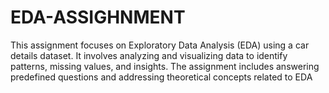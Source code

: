 # EDA-ASSIGHNMENT
This assignment focuses on Exploratory Data Analysis (EDA) using a car details dataset. It involves analyzing and visualizing data to identify patterns, missing values, and insights. The assignment includes answering predefined questions and addressing theoretical concepts related to EDA
